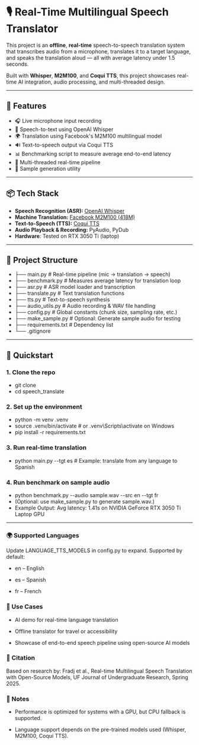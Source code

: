 # 🎙️ Real-Time Multilingual Speech Translator

This project is an **offline**, **real-time** speech-to-speech translation system that transcribes audio from a microphone, translates it to a target language, and speaks the translation aloud — all with average latency under 1.5 seconds.

Built with **Whisper**, **M2M100**, and **Coqui TTS**, this project showcases real-time AI integration, audio processing, and multi-threaded design.

---

## 🚀 Features

- 🎧 Live microphone input recording
- 🧠 Speech-to-text using OpenAI Whisper
- 🌍 Translation using Facebook's M2M100 multilingual model
- 🔊 Text-to-speech output via Coqui TTS
- 📊 Benchmarking script to measure average end-to-end latency
- 🧵 Multi-threaded real-time pipeline
- 🧪 Sample generation utility

---

## 📦 Tech Stack

- **Speech Recognition (ASR):** [OpenAI Whisper](https://github.com/openai/whisper)
- **Machine Translation:** [Facebook M2M100 (418M)](https://huggingface.co/facebook/m2m100_418M)
- **Text-to-Speech (TTS):** [Coqui TTS](https://github.com/coqui-ai/TTS)
- **Audio Playback & Recording:** PyAudio, PyDub
- **Hardware**: Tested on RTX 3050 Ti (laptop)  


---

## 📂 Project Structure

- ├── main.py # Real-time pipeline (mic → translation → speech)
- ├── benchmark.py # Measures average latency for translation loop
- ├── asr.py # ASR model loader and transcription
- ├── translate.py # Text translation functions
- ├── tts.py # Text-to-speech synthesis
- ├── audio_utils.py # Audio recording & WAV file handling
- ├── config.py # Global constants (chunk size, sampling rate, etc.)
- ├── make_sample.py # Optional: Generate sample audio for testing
- ├── requirements.txt # Dependency list
- └── .gitignore

---

## 🧪 Quickstart

### 1. Clone the repo

- git clone
- cd speech_translate

### 2. Set up the environment

- python -m venv .venv
- source .venv/bin/activate  # or .venv\Scripts\activate on Windows
- pip install -r requirements.txt

### 3. Run real-time translation

- python main.py --tgt es   # Example: translate from any language to Spanish

### 4. Run benchmark on sample audio

- python benchmark.py --audio sample.wav --src en --tgt fr
- (Optional: use make_sample.py to generate sample.wav.)
- Example Output: Avg latency: 1.41s on NVIDIA GeForce RTX 3050 Ti Laptop GPU

---

### 🌍 Supported Languages
Update LANGUAGE_TTS_MODELS in config.py to expand.
Supported by default:

- en – English

- es – Spanish

- fr – French

### 🎯 Use Cases
- AI demo for real-time language translation

- Offline translator for travel or accessibility

- Showcase of end-to-end speech pipeline using open-source AI models

### 🧠 Citation
Based on research by:
Fradj et al., Real-time Multilingual Speech Translation with Open-Source Models,
UF Journal of Undergraduate Research, Spring 2025.

### 📌 Notes
- Performance is optimized for systems with a GPU, but CPU fallback is supported.

- Language support depends on the pre-trained models used (Whisper, M2M100, Coqui TTS).



